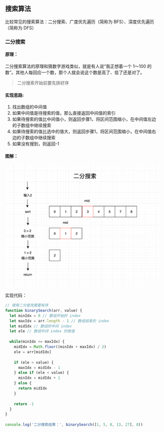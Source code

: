 ## 搜索算法

比较常见的搜索算法：二分搜索、广度优先遍历（简称为 BFS）、深度优先遍历（简称为 DFS）

### 二分搜索

#### 原理：
二分搜索算法的原理和猜数字游戏类似，就是有人说“我正想着一个 1～100 的数”。其他人每回应一个数，那个人就会说这个数是高了、低了还是对了。

> 二分搜索开始前要先排好序

#### 实现思路:
1. 找出数组的中间值
2. 如果中间值是待搜索的值，那么直接返回中间值的索引
3. 如果待搜索的值比中间值小，则返回步骤1，将区间范围缩小，在中间值左边的子数组中继续搜索
4. 如果待搜索的值比选中的值大，则返回步骤1，将区间范围缩小，在中间值右边的子数组中继续搜索
5. 如果没有搜到，则返回-1

#### 图解：

![](./imgs/img1.png)

实现代码：

```js
// 使用二分查找需要有序
function binarySearch(arr, value) {
  let minIdx = 0 // 数组开始的 index
  let maxIdx = arr.length - 1 // 数组结束的 index
  let midIdx // 数组的中间 index
  let ele // 数组中间 index 的取值

  while(minIdx <= maxIdx) {
    midIdx = Math.floor((minIdx + maxIdx) / 2)
    ele = arr[midIdx]

    if (ele > value) {
      maxIdx = midIdx - 1 
    } else if (ele < value) {
      minIdx = midIdx + 1
    } else {
      return midIdx
    }

    return -1
  }
}

console.log('二分搜索结果：', binarySearch([1, 5, 8, 13, 27], 8))
```